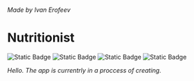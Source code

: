 ###### Made by _Ivan Erofeev_
# Nutritionist
![Static Badge](https://img.shields.io/badge/Github-%23181717?logo=github&link=https%3A%2F%2Fgithub.com%2Fvanish007)
![Static Badge](https://img.shields.io/badge/%D0%92%D0%BA%D0%BE%D0%BD%D1%82%D0%B0%D0%BA%D1%82%D0%B5-%230077FF?logo=vk&link=https%3A%2F%2Fvk.com%2Fivanerofeev01)
![Static Badge](https://img.shields.io/badge/Telegram-%2326A5E4?logo=telegram&link=t.me%2Fivanerofeev01)
![Static Badge](https://img.shields.io/badge/Gmail-white?logo=gmail)



_Hello. The app is currentrly in a proccess of creating._

